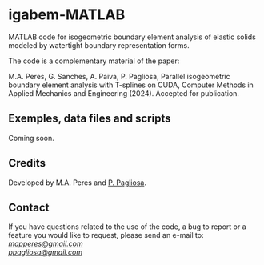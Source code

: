 # igabem-MATLAB

MATLAB code for isogeometric boundary element analysis of elastic solids modeled by watertight boundary representation forms.

The code is a complementary material of the paper:

M.A. Peres, G. Sanches, A. Paiva, P. Pagliosa, Parallel isogeometric boundary element analysis
with T-splines on CUDA, Computer Methods in Applied Mechanics and Engineering (2024). Accepted for publication.

## Exemples, data files and scripts

Coming soon.

## Credits

Developed by M.A. Peres and [P. Pagliosa](https://www.facom.ufms.br/~pagliosa).

## Contact

If you have questions related to the use of the code, a bug to report or a
feature you would like to request, please send an e-mail to:<br/>
*<mapperes@gmail.com>*<br/>
*<ppagliosa@gmail.com>*
